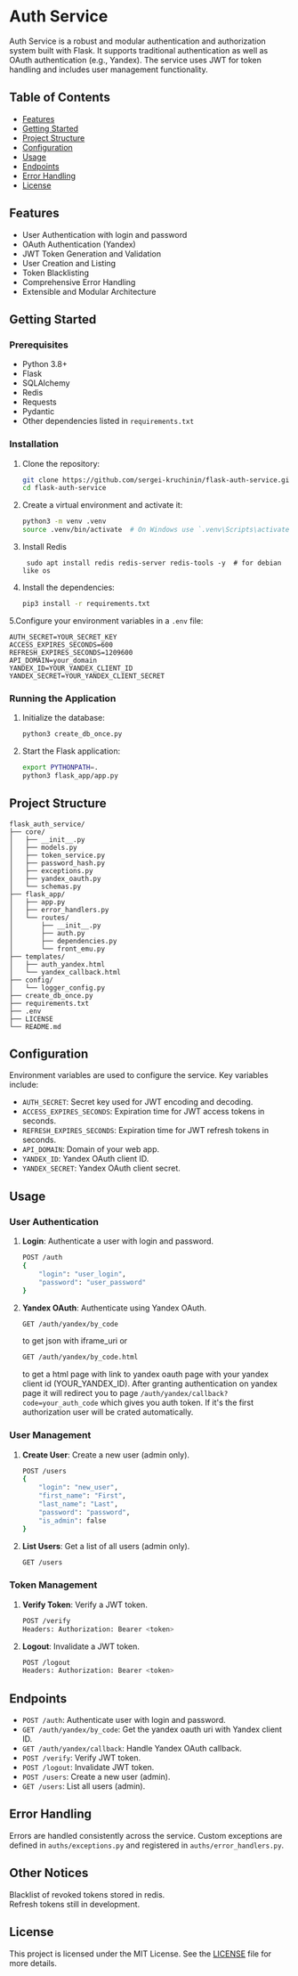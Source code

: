 # Auth Service

Auth Service is a robust and modular authentication and authorization system built with Flask. It supports traditional authentication as well as OAuth authentication (e.g., Yandex). The service uses JWT for token handling and includes user management functionality.

## Table of Contents

- [Features](#features)
- [Getting Started](#getting-started)
- [Project Structure](#project-structure)
- [Configuration](#configuration)
- [Usage](#usage)
- [Endpoints](#endpoints)
- [Error Handling](#error-handling)
- [License](#license)

## Features

- User Authentication with login and password
- OAuth Authentication (Yandex)
- JWT Token Generation and Validation
- User Creation and Listing
- Token Blacklisting
- Comprehensive Error Handling
- Extensible and Modular Architecture

## Getting Started

### Prerequisites

- Python 3.8+
- Flask
- SQLAlchemy
- Redis
- Requests
- Pydantic
- Other dependencies listed in `requirements.txt`

### Installation

1. Clone the repository:
    ```sh
    git clone https://github.com/sergei-kruchinin/flask-auth-service.git
    cd flask-auth-service
    ```

2. Create a virtual environment and activate it:
    ```sh
    python3 -m venv .venv
    source .venv/bin/activate  # On Windows use `.venv\Scripts\activate`
    ```
   
3. Install Redis 
   ```shell
    sudo apt install redis redis-server redis-tools -y  # for debian like os
    ```

4. Install the dependencies:
    ```sh
    pip3 install -r requirements.txt
    ```
   
5.Configure your environment variables in a `.env` file:
```plaintext
AUTH_SECRET=YOUR_SECRET_KEY
ACCESS_EXPIRES_SECONDS=600
REFRESH_EXPIRES_SECONDS=1209600
API_DOMAIN=your_domain
YANDEX_ID=YOUR_YANDEX_CLIENT_ID
YANDEX_SECRET=YOUR_YANDEX_CLIENT_SECRET
```

### Running the Application

1. Initialize the database:
    ```sh
    python3 create_db_once.py
    ```

2. Start the Flask application:
    ```sh
    export PYTHONPATH=.
    python3 flask_app/app.py
    ```

## Project Structure

```plaintext
flask_auth_service/
├── core/
│   ├── __init__.py
│   ├── models.py
│   ├── token_service.py
│   ├── password_hash.py
│   ├── exceptions.py
│   ├── yandex_oauth.py
│   └── schemas.py
├── flask_app/
│   ├── app.py
│   ├── error_handlers.py
│   └── routes/
│       ├── __init__.py
│       ├── auth.py
│       ├── dependencies.py
│       └── front_emu.py
├── templates/
│   ├── auth_yandex.html
│   └── yandex_callback.html
├── config/
│   └── logger_config.py
├── create_db_once.py
├── requirements.txt
├── .env
├── LICENSE
└── README.md
```

## Configuration

Environment variables are used to configure the service. Key variables include:

- `AUTH_SECRET`: Secret key used for JWT encoding and decoding.
- `ACCESS_EXPIRES_SECONDS`: Expiration time for JWT access tokens in seconds. 
- `REFRESH_EXPIRES_SECONDS`: Expiration time for JWT refresh tokens in seconds. 
- `API_DOMAIN`: Domain of your web app.
- `YANDEX_ID`: Yandex OAuth client ID.
- `YANDEX_SECRET`: Yandex OAuth client secret.

## Usage

### User Authentication

1. **Login**: Authenticate a user with login and password.
    ```sh
    POST /auth
    {
        "login": "user_login",
        "password": "user_password"
    }
    ```

2. **Yandex OAuth**: Authenticate using Yandex OAuth.
    ```sh
    GET /auth/yandex/by_code 
    ```
    to get json with iframe_uri
    or
    ```sh
    GET /auth/yandex/by_code.html 
    ```
    
    to get a html page with link to yandex oauth page with your yandex client id (YOUR_YANDEX_ID).
    After granting authentication on yandex page it will redirect you to page 
    `/auth/yandex/callback?code=your_auth_code`
    which gives you auth token. If it's the first authorization user will be crated automatically.

### User Management

1. **Create User**: Create a new user (admin only).
    ```sh
    POST /users
    {
        "login": "new_user",
        "first_name": "First",
        "last_name": "Last",
        "password": "password",
        "is_admin": false
    }
    ```

2. **List Users**: Get a list of all users (admin only).
    ```sh
    GET /users
    ```

### Token Management

1. **Verify Token**: Verify a JWT token.
    ```sh
    POST /verify
    Headers: Authorization: Bearer <token>
    ```

2. **Logout**: Invalidate a JWT token.
    ```sh
    POST /logout
    Headers: Authorization: Bearer <token>
    ```

## Endpoints

- `POST /auth`: Authenticate user with login and password.
- `GET /auth/yandex/by_code`: Get the yandex oauth uri with Yandex client ID.
- `GET /auth/yandex/callback`: Handle Yandex OAuth callback.
- `POST /verify`: Verify JWT token.
- `POST /logout`: Invalidate JWT token.
- `POST /users`: Create a new user (admin).
- `GET /users`: List all users (admin).

## Error Handling

Errors are handled consistently across the service. Custom exceptions are defined in `auths/exceptions.py` and registered in `auths/error_handlers.py`.

## Other Notices

Blacklist of revoked tokens stored in redis.  
Refresh tokens still in development.
## License

This project is licensed under the MIT License. See the [LICENSE](LICENSE) file for more details.


